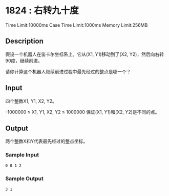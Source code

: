 # 1824 : 右转九十度

Time Limit:10000ms
Case Time Limit:1000ms
Memory Limit:256MB

## Description

假设一个机器人在笛卡尔坐标系上。它从(X1, Y1)移动到了(X2, Y2)，然后向右转90度，继续前进。  

请你计算这个机器人继续前进过程中最先经过的整点是哪一个？

## Input

四个整数X1, Y1, X2, Y2。

-1000000 ≤ X1, Y1, X2, Y2 ≤ 1000000 保证(X1, Y1)和(X2, Y2)是不同的点。

## Output

两个整数X和Y代表最先经过的整点坐标。

### Sample Input

```bash
0 0 1 2
```

### Sample Output

```bash
3 1
```